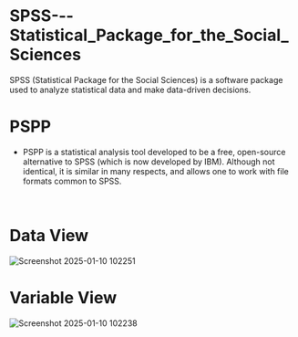 # SPSS---Statistical_Package_for_the_Social_Sciences
SPSS (Statistical Package for the Social Sciences) is a software package used to analyze statistical data and make data-driven decisions.

# PSPP
- PSPP is a statistical analysis tool developed to be a free, open-source alternative to SPSS (which is now developed by IBM). Although not identical, it is similar in many respects, and allows one to work with file formats common to SPSS. 

<br>

<h1> Data View </h1>

![Screenshot 2025-01-10 102251](https://github.com/user-attachments/assets/aa702436-63cc-4854-943e-1654f57ff2ba)

<be>
  
<h1> Variable View </h1>

![Screenshot 2025-01-10 102238](https://github.com/user-attachments/assets/b169c0f1-0b3e-4700-b602-14e8e6b389f2)
